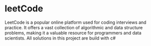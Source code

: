 # leetCode
LeetCode is a popular online platform used for coding interviews and practice. It offers a vast collection of algorithmic and data structure problems, making it a valuable resource for programmers and data scientists.
All solutions in this project are build with c#
